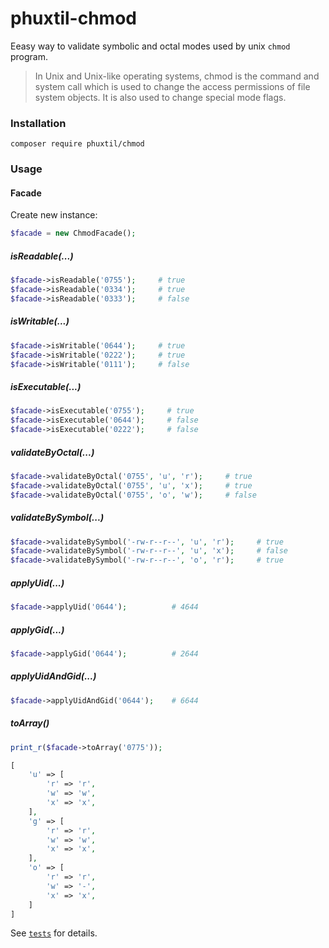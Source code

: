 # phuxtil-chmod


Eeasy way to validate symbolic and octal modes used by unix `chmod` program.

> In Unix and Unix-like operating systems, chmod is the command and system call which is used to change the access permissions of file system objects. It is also used to change special mode flags.

### Installation

```
composer require phuxtil/chmod
```

### Usage

#### Facade

Create new instance:

```php
$facade = new ChmodFacade();
```


##### isReadable(...)

```php
$facade->isReadable('0755');     # true
$facade->isReadable('0334');     # true
$facade->isReadable('0333');     # false
```

##### isWritable(...)

```php
$facade->isWritable('0644');     # true
$facade->isWritable('0222');     # true
$facade->isWritable('0111');     # false
```

##### isExecutable(...)

```php
$facade->isExecutable('0755');     # true
$facade->isExecutable('0644');     # false
$facade->isExecutable('0222');     # false
```


##### validateByOctal(...)
```php
$facade->validateByOctal('0755', 'u', 'r');     # true
$facade->validateByOctal('0755', 'u', 'x');     # true
$facade->validateByOctal('0755', 'o', 'w');     # false
```

##### validateBySymbol(...)
```php
$facade->validateBySymbol('-rw-r--r--', 'u', 'r');     # true
$facade->validateBySymbol('-rw-r--r--', 'u', 'x');     # false
$facade->validateBySymbol('-rw-r--r--', 'o', 'r');     # true
```

##### applyUid(...)
```php
$facade->applyUid('0644');          # 4644
```

##### applyGid(...)
```php
$facade->applyGid('0644');          # 2644
```

##### applyUidAndGid(...)
```php
$facade->applyUidAndGid('0644');    # 6644
```

##### toArray()
```php
print_r($facade->toArray('0775'));
```

```php
[
    'u' => [
        'r' => 'r',
        'w' => 'w',
        'x' => 'x',
    ],
    'g' => [
        'r' => 'r',
        'w' => 'w',
        'x' => 'x',
    ],
    'o' => [
        'r' => 'r',
        'w' => '-',
        'x' => 'x',
    ]
]
```


See [`tests`](https://github.com/oliwierptak/phuxtil-chmod/blob/master/tests/Functional/Chmod/ChmodFacadeTest.php) for details.
